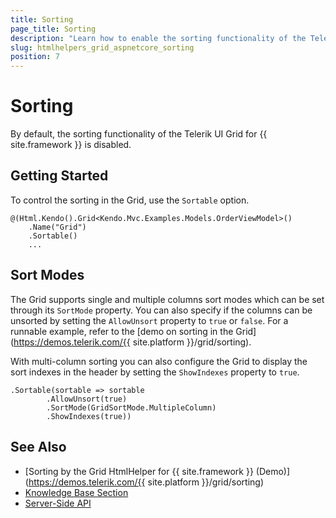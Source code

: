 ```yaml
---
title: Sorting
page_title: Sorting
description: "Learn how to enable the sorting functionality of the Telerik UI Grid for {{ site.framework }}."
slug: htmlhelpers_grid_aspnetcore_sorting
position: 7
---
```


# Sorting

By default, the sorting functionality of the Telerik UI Grid for {{ site.framework }} is disabled.

## Getting Started

To control the sorting in the Grid, use the `Sortable` option.

    @(Html.Kendo().Grid<Kendo.Mvc.Examples.Models.OrderViewModel>()
        .Name("Grid")
        .Sortable()
        ...

## Sort Modes

The Grid supports single and multiple columns sort modes which can be set through its `SortMode` property. You can also specify if the columns can be unsorted by setting the `AllowUnsort` property to `true` or `false`. For a runnable example, refer to the [demo on sorting in the Grid](https://demos.telerik.com/{{ site.platform }}/grid/sorting).

With multi-column sorting you can also configure the Grid to display the sort indexes in the header by setting the `ShowIndexes` property to `true`.

    .Sortable(sortable => sortable
            .AllowUnsort(true)
            .SortMode(GridSortMode.MultipleColumn)
            .ShowIndexes(true))

## See Also

* [Sorting by the Grid HtmlHelper for {{ site.framework }} (Demo)](https://demos.telerik.com/{{ site.platform }}/grid/sorting)
* [Knowledge Base Section](/knowledge-base)
* [Server-Side API](/api/grid)
